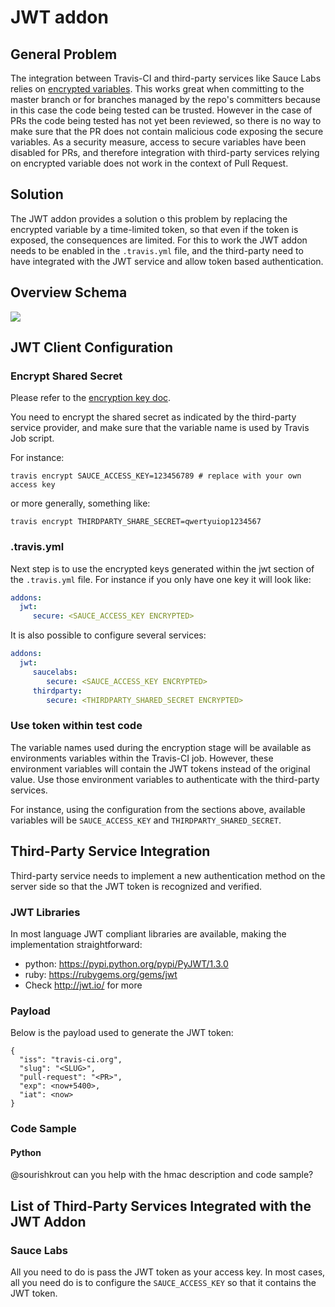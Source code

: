 # JWT addon

## General Problem

The integration between Travis-CI and third-party services like Sauce Labs relies on [encrypted variables](http://docs.travis-ci.com/user/environment-variables/#Encrypted-Variables). This works great when committing to the master branch or for branches managed by the repo's committers because in this case the code being tested can be trusted. However in the case of PRs the code being tested has not yet been reviewed, so there is no way to make sure that the PR does not contain malicious code exposing the secure variables. As a security measure, access to secure variables have been disabled for PRs, and therefore integration with third-party services relying on encrypted variable does not work in the context of Pull Request.

## Solution

The JWT addon provides a solution o this problem by replacing the encrypted variable by a time-limited token, so that even if the token is exposed, the consequences are limited. For this to work the JWT addon needs to be enabled in the `.travis.yml` file, and the third-party need to have integrated with the JWT service and allow token based authentication.

## Overview Schema

<img src="http://sebv.github.io/jwt-doc/travis_jwt.svg">

## JWT Client Configuration

### Encrypt Shared Secret

Please refer to the [encryption key doc](http://docs.travis-ci.com/user/encryption-keys/).

You need to encrypt the shared secret as indicated by the third-party service provider, and
make sure that the variable name is used by Travis Job script.

For instance:

```
travis encrypt SAUCE_ACCESS_KEY=123456789 # replace with your own access key
```

or more generally, something like:

```
travis encrypt THIRDPARTY_SHARE_SECRET=qwertyuiop1234567
```

### .travis.yml

Next step is to use the encrypted keys generated within the jwt section of the `.travis.yml` file. For instance if you only have one key it will look like:

```yml
addons:
  jwt:
     secure: <SAUCE_ACCESS_KEY ENCRYPTED>
```

It is also possible to configure several services:

```yml
addons:
  jwt:
     saucelabs:
        secure: <SAUCE_ACCESS_KEY ENCRYPTED>
     thirdparty:
        secure: <THIRDPARTY_SHARED_SECRET ENCRYPTED>
```

### Use token within test code

The variable names used during the encryption stage will be available as environments variables within the Travis-CI job. However, these environment variables will contain the JWT tokens instead of the original value. Use those environment variables to authenticate with the third-party services.

For instance, using the configuration from the sections above, available variables will be `SAUCE_ACCESS_KEY` and `THIRDPARTY_SHARED_SECRET`.


## Third-Party Service Integration

Third-party service needs to implement a new authentication method on the server side so that the JWT token is recognized and verified.

### JWT Libraries

In most language JWT compliant libraries are available, making the implementation straightforward:

- python: https://pypi.python.org/pypi/PyJWT/1.3.0
- ruby: https://rubygems.org/gems/jwt
- Check http://jwt.io/ for more

### Payload

Below is the payload used to generate the JWT token:
```
{
  "iss": "travis-ci.org",
  "slug": "<SLUG>",
  "pull-request": "<PR>",
  "exp": <now+5400>,
  "iat": <now>
}
```

### Code Sample 

#### Python

@sourishkrout can you help with the hmac description and code sample?

## List of Third-Party Services Integrated with the JWT Addon

### Sauce Labs

All you need to do is pass the JWT token as your access key. In most cases, all you need do is to configure the `SAUCE_ACCESS_KEY` so that it contains the JWT token.
